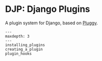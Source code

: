 # DJP: Django Plugins

A plugin system for Django, based on [Pluggy](https://pluggy.readthedocs.io/).

```{toctree}
---
maxdepth: 3
---
installing_plugins
creating_a_plugin
plugin_hooks
```
